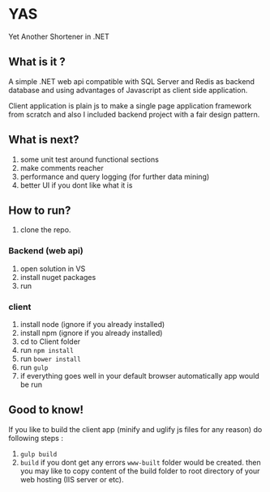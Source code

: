 # YAS
Yet Another Shortener in .NET

## What is it ?
A simple .NET web api compatible with SQL Server and Redis as backend database and using advantages of Javascript as client side application.

Client application is plain js to make a single page application framework from scratch and also I included backend project with a fair design pattern.

## What is next?
1. some unit test around functional sections
2. make comments reacher 
3. performance and query logging (for further data mining)
4. better UI if you dont like what it is

## How to run?
1. clone the repo.

### Backend (web api)
1. open solution in VS
2. install nuget packages 
3. run

### client 
1. install node (ignore if you already installed)
2. install npm (ignore if you already installed)
3. cd to Client folder
4. run `npm install`
5. run `bower install`
6. run `gulp`
7. if everything goes well in your default browser automatically app would be run

## Good to know!
If you like to build the client app (minify and uglify js files for any reason) do following steps :
1. `gulp build`
2. `build`
if you dont get any errors `www-built` folder would be created. then you may like to copy content of the build folder to root directory of your web hosting (IIS server or etc).
